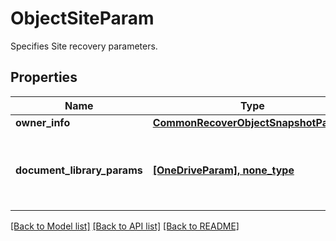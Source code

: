 # ObjectSiteParam

Specifies Site recovery parameters.

## Properties
Name | Type | Description | Notes
------------ | ------------- | ------------- | -------------
**owner_info** | [**CommonRecoverObjectSnapshotParams**](CommonRecoverObjectSnapshotParams.md) |  | 
**document_library_params** | [**[OneDriveParam], none_type**](OneDriveParam.md) | Specifies the parameters to recover a document library | [optional] 

[[Back to Model list]](../README.md#documentation-for-models) [[Back to API list]](../README.md#documentation-for-api-endpoints) [[Back to README]](../README.md)


